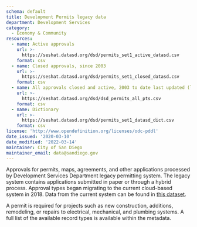 ```yaml
---
schema: default
title: Development Permits legacy data
department: Development Services
category:
  - Economy & Community
resources:
  - name: Active approvals
    url: >-
      https://seshat.datasd.org/dsd/permits_set1_active_datasd.csv
    format: csv
  - name: Closed approvals, since 2003
    url: >-
      https://seshat.datasd.org/dsd/permits_set1_closed_datasd.csv
    format: csv
  - name: All approvals closed and active, 2003 to date last updated (large file)
    url: >-
      https://seshat.datasd.org/dsd/dsd_permits_all_pts.csv
    format: csv
  - name: Dictionary
    url: >-
      https://seshat.datasd.org/dsd/permits_set1_datasd_dict.csv
    format: csv
license: 'http://www.opendefinition.org/licenses/odc-pddl'
date_issued: '2020-03-10'
date_modified: '2022-03-14'
maintainer: City of San Diego
maintainer_email: data@sandiego.gov
---
```

Approvals for permits, maps, agreements, and other applications processed by Development Services Department legacy permitting system. The legacy system contains applications submitted in paper or through a hybrid process. Approval types began migrating to the current cloud-based system in 2018. Data from the current system can be found in [this dataset](/datasets/development-permits-set2/).

<!--more-->

A permit is required for projects such as new construction, additions, remodeling, or repairs to electrical, mechanical, and plumbing systems. A full list of the available record types is available within the metadata.
